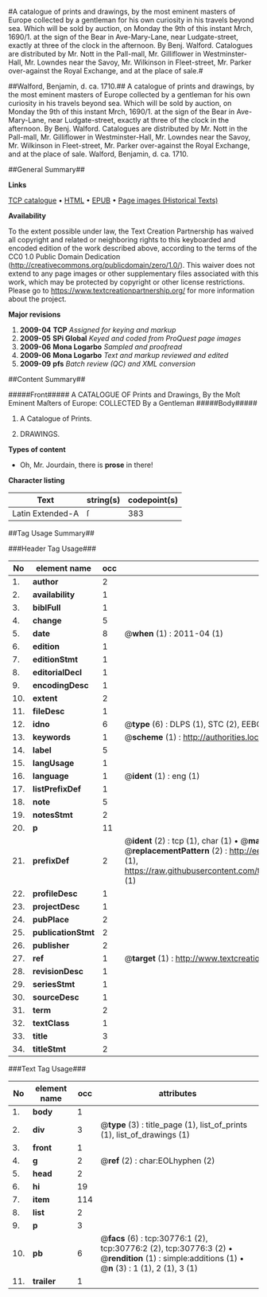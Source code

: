 #A catalogue of prints and drawings, by the most eminent masters of Europe collected by a gentleman for his own curiosity in his travels beyond sea. Which will be sold by auction, on Monday the 9th of this instant Mrch, 1690/1. at the sign of the Bear in Ave-Mary-Lane, near Ludgate-street, exactly at three of the clock in the afternoon. By Benj. Walford. Catalogues are distributed by Mr. Nott in the Pall-mall, Mr. Gilliflower in Westminster-Hall, Mr. Lowndes near the Savoy, Mr. Wilkinson in Fleet-street, Mr. Parker over-against the Royal Exchange, and at the place of sale.#

##Walford, Benjamin, d. ca. 1710.##
A catalogue of prints and drawings, by the most eminent masters of Europe collected by a gentleman for his own curiosity in his travels beyond sea. Which will be sold by auction, on Monday the 9th of this instant Mrch, 1690/1. at the sign of the Bear in Ave-Mary-Lane, near Ludgate-street, exactly at three of the clock in the afternoon. By Benj. Walford. Catalogues are distributed by Mr. Nott in the Pall-mall, Mr. Gilliflower in Westminster-Hall, Mr. Lowndes near the Savoy, Mr. Wilkinson in Fleet-street, Mr. Parker over-against the Royal Exchange, and at the place of sale.
Walford, Benjamin, d. ca. 1710.

##General Summary##

**Links**

[TCP catalogue](http://www.ota.ox.ac.uk/tcp/)  • 
[HTML](http://tei.it.ox.ac.uk/tcp/Texts-HTML/free/A31/A31286.html)  • 
[EPUB](http://tei.it.ox.ac.uk/tcp/Texts-EPUB/free/A31/A31286.epub) • 
[Page images (Historical Texts)](https://historicaltexts.jisc.ac.uk/eebo-99826374e)

**Availability**

To the extent possible under law, the Text Creation Partnership has waived all copyright and related or neighboring rights to this keyboarded and encoded edition of the work described above, according to the terms of the CC0 1.0 Public Domain Dedication (http://creativecommons.org/publicdomain/zero/1.0/). This waiver does not extend to any page images or other supplementary files associated with this work, which may be protected by copyright or other license restrictions. Please go to https://www.textcreationpartnership.org/ for more information about the project.

**Major revisions**

1. __2009-04__ __TCP__ *Assigned for keying and markup*
1. __2009-05__ __SPi Global__ *Keyed and coded from ProQuest page images*
1. __2009-06__ __Mona Logarbo__ *Sampled and proofread*
1. __2009-06__ __Mona Logarbo__ *Text and markup reviewed and edited*
1. __2009-09__ __pfs__ *Batch review (QC) and XML conversion*

##Content Summary##

#####Front#####
A CATALOGUE OF Prints and Drawings, By the Moſt Eminent Maſters of Europe: COLLECTED By a Gentleman 
#####Body#####

1. A Catalogue of Prints.

1. DRAWINGS.

**Types of content**

  * Oh, Mr. Jourdain, there is **prose** in there!

**Character listing**


|Text|string(s)|codepoint(s)|
|---|---|---|
|Latin Extended-A|ſ|383|

##Tag Usage Summary##

###Header Tag Usage###

|No|element name|occ|attributes|
|---|---|---|---|
|1.|__author__|2||
|2.|__availability__|1||
|3.|__biblFull__|1||
|4.|__change__|5||
|5.|__date__|8| @__when__ (1) : 2011-04 (1)|
|6.|__edition__|1||
|7.|__editionStmt__|1||
|8.|__editorialDecl__|1||
|9.|__encodingDesc__|1||
|10.|__extent__|2||
|11.|__fileDesc__|1||
|12.|__idno__|6| @__type__ (6) : DLPS (1), STC (2), EEBO-CITATION (1), PROQUEST (1), VID (1)|
|13.|__keywords__|1| @__scheme__ (1) : http://authorities.loc.gov/ (1)|
|14.|__label__|5||
|15.|__langUsage__|1||
|16.|__language__|1| @__ident__ (1) : eng (1)|
|17.|__listPrefixDef__|1||
|18.|__note__|5||
|19.|__notesStmt__|2||
|20.|__p__|11||
|21.|__prefixDef__|2| @__ident__ (2) : tcp (1), char (1)  •  @__matchPattern__ (2) : ([0-9\-]+):([0-9IVX]+) (1), (.+) (1)  •  @__replacementPattern__ (2) : http://eebo.chadwyck.com/downloadtiff?vid=$1&page=$2 (1), https://raw.githubusercontent.com/textcreationpartnership/Texts/master/tcpchars.xml#$1 (1)|
|22.|__profileDesc__|1||
|23.|__projectDesc__|1||
|24.|__pubPlace__|2||
|25.|__publicationStmt__|2||
|26.|__publisher__|2||
|27.|__ref__|1| @__target__ (1) : http://www.textcreationpartnership.org/docs/. (1)|
|28.|__revisionDesc__|1||
|29.|__seriesStmt__|1||
|30.|__sourceDesc__|1||
|31.|__term__|2||
|32.|__textClass__|1||
|33.|__title__|3||
|34.|__titleStmt__|2||


###Text Tag Usage###

|No|element name|occ|attributes|
|---|---|---|---|
|1.|__body__|1||
|2.|__div__|3| @__type__ (3) : title_page (1), list_of_prints (1), list_of_drawings (1)|
|3.|__front__|1||
|4.|__g__|2| @__ref__ (2) : char:EOLhyphen (2)|
|5.|__head__|2||
|6.|__hi__|19||
|7.|__item__|114||
|8.|__list__|2||
|9.|__p__|3||
|10.|__pb__|6| @__facs__ (6) : tcp:30776:1 (2), tcp:30776:2 (2), tcp:30776:3 (2)  •  @__rendition__ (1) : simple:additions (1)  •  @__n__ (3) : 1 (1), 2 (1), 3 (1)|
|11.|__trailer__|1||
